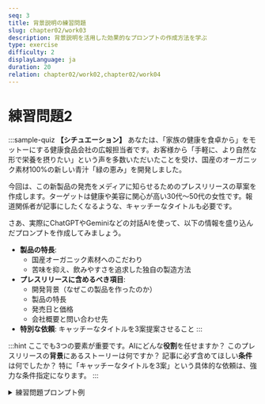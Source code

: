 ```yaml
---
seq: 3
title: 背景説明の練習問題
slug: chapter02/work03
description: 背景説明を活用した効果的なプロンプトの作成方法を学ぶ
type: exercise
difficulty: 2
displayLanguage: ja
duration: 20
relation: chapter02/work02,chapter02/work04
---
```


# 練習問題2

:::sample-quiz
**【シチュエーション】**
あなたは、「家族の健康を食卓から」をモットーにする健康食品会社の広報担当者です。お客様から「手軽に、より自然な形で栄養を摂りたい」という声を多数いただいたことを受け、国産のオーガニック素材100%の新しい青汁「緑の恵み」を開発しました。

今回は、この新製品の発売をメディアに知らせるためのプレスリリースの草案を作成します。ターゲットは健康や美容に関心が高い30代〜50代の女性です。報道関係者が記事にしたくなるような、キャッチーなタイトルも必要です。

さあ、実際にChatGPTやGeminiなどの対話AIを使って、以下の情報を盛り込んだプロンプトを作成してみましょう。
* **製品の特長**:
    * 国産オーガニック素材へのこだわり
    * 苦味を抑え、飲みやすさを追求した独自の製造方法
* **プレスリリースに含めるべき項目**:
    * 開発背景（なぜこの製品を作ったのか）
    * 製品の特長
    * 発売日と価格
    * 会社概要と問い合わせ先
* **特別な依頼**: キャッチーなタイトルを3案提案させること
:::


:::hint
ここでも3つの要素が重要です。AIにどんな**役割**を任せますか？ このプレスリリースの**背景**にあるストーリーは何ですか？ 記事に必ず含めてほしい**条件**は何でしたか？ 特に「キャッチーなタイトルを3案」という具体的な依頼は、強力な条件指定になります。
:::

<details><summary>練習問題プロンプト例</summary>

```
# 役割
あなたは、食品・健康業界のトレンドに詳しい、経験豊富なPRプランナーです。

# 背景
当社は「家族の健康を食卓から」をモッ トーに、安全・安心な食品を提供してきました。近年、健康志向の高まりとともに、お客様からはより手軽に、より自然な形で栄養を摂取したいという声を多数いただいておりました。その声に応えるため、この度、契約農家が栽培した国産オーガニック素材100%の新しい青汁「緑の恵み」を開発し、発売することになりました。

# 条件
- ターゲットは、健康や美容に関心が高い30代〜50代の女性です。
- 報道関係者が記事にしたくなるような、キャッチーなタイトルを3案提案してください。
- 以下の要素を必ず含めてください。
  - 開発背景: なぜこの製品を作ったのか
  - 製品の特長: 国産オーガニック素材へのこだわり、独自の製造方法、味や飲みやすさ
  - 発売日と価格
  - 会社概要と問い合わせ先

上記の役割、背景、条件をすべて満たす、メディア向けのプレスリリースの草案を作成してください。
```

## 練習問題2AI回答出力例

（AIによる回答のイメージ）

**【プレスリリース】**

**タイトル案:**
1.  もう我慢しない！ゴクゴク飲める、国産オーガニック青汁「緑の恵み」本日発売
2.  契約農家の愛情たっぷり。家族の健康を支える"飲むサラダ"、「緑の恵み」誕生
3.  多忙な毎日を送るあなたへ。たった1杯で始める、国産素材100%のインナーケア

**報道関係者各位**

**株式会社（会社名）**
**2025年XX月XX日**

**ゴクゴク飲める、国産オーガニック素材100%の青汁「緑の恵み」を新発売**
**〜契約農家が育てた大麦若葉とケールで、手軽に始めるインナーケア〜**

...（以下、開発背景、製品特長、発売日などが続く）


:::note
お疲れ様でした。これで最初のワークは終了です。
次のワークでは、AIの得意・不得意や、注意すべき点について学んでいきましょう。
:::
